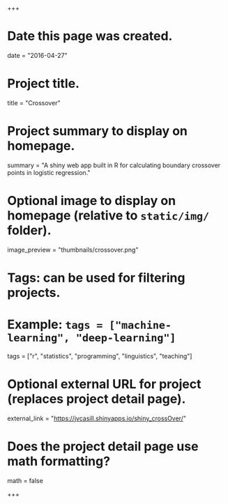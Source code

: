 +++
# Date this page was created.
date = "2016-04-27"

# Project title.
title = "Crossover"

# Project summary to display on homepage.
summary = "A shiny web app built in R for calculating boundary crossover points in logistic regression."

# Optional image to display on homepage (relative to `static/img/` folder).
image_preview = "thumbnails/crossover.png"

# Tags: can be used for filtering projects.
# Example: `tags = ["machine-learning", "deep-learning"]`
tags = ["r", "statistics", "programming", "linguistics", "teaching"]

# Optional external URL for project (replaces project detail page).
external_link = "https://jvcasill.shinyapps.io/shiny_crossOver/"

# Does the project detail page use math formatting?
math = false

+++

